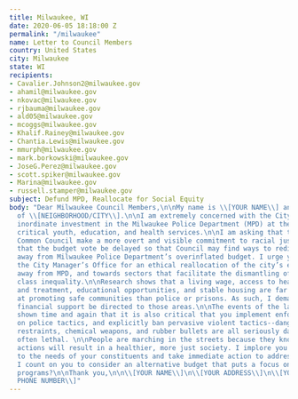 ```yaml
---
title: Milwaukee, WI
date: 2020-06-05 18:18:00 Z
permalink: "/milwaukee"
name: Letter to Council Members
country: United States
city: Milwaukee
state: WI
recipients:
- Cavalier.Johnson2@milwaukee.gov
- ahamil@milwaukee.gov
- nkovac@milwaukee.gov
- rjbauma@milwaukee.gov
- ald05@milwaukee.gov
- mcoggs@milwaukee.gov
- Khalif.Rainey@milwaukee.gov
- Chantia.Lewis@milwaukee.gov
- mmurph@milwaukee.gov
- mark.borkowski@milwaukee.gov
- JoseG.Perez@milwaukee.gov
- scott.spiker@milwaukee.gov
- Marina@milwaukee.gov
- russell.stamper@milwaukee.gov
subject: Defund MPD, Reallocate for Social Equity
body: "Dear Milwaukee Council Members,\n\nMy name is \\[YOUR NAME\\] and I am a resident
  of \\[NEIGHBORHOOD/CITY\\].\n\nI am extremely concerned with the City of Milwaukee’s
  inordinate investment in the Milwaukee Police Department (MPD) at the expense of
  critical youth, education, and health services.\n\nI am asking that the Milwaukee
  Common Council make a more overt and visible commitment to racial justice. I ask
  that the budget vote be delayed so that Council may find ways to redirect money
  away from Milwaukee Police Department’s overinflated budget. I urge you to pressure
  the City Manager’s Office for an ethical reallocation of the city’s expenditures:
  away from MPD, and towards sectors that facilitate the dismantling of racial and
  class inequality.\n\nResearch shows that a living wage, access to health services
  and treatment, educational opportunities, and stable housing are far more successful
  at promoting safe communities than police or prisons. As such, I demand more aggressive
  financial support be directed to those areas.\n\nThe events of the last weeks have
  shown time and again that it is also critical that you implement enforceable controls
  on police tactics, and explicitly ban pervasive violent tactics--dangerous physical
  restraints, chemical weapons, and rubber bullets are all seriously dangerous and
  often lethal. \n\nPeople are marching in the streets because they know that these
  actions will result in a healthier, more just society. I implore you to please listen
  to the needs of your constituents and take immediate action to address their concerns.\n\nCan
  I count on you to consider an alternative budget that puts a focus on social service
  programs?\n\nThank you,\n\n\\[YOUR NAME\\]\n\\[YOUR ADDRESS\\]\n\\[YOUR EMAIL\\]\n\\[YOUR
  PHONE NUMBER\\]"
---
```



